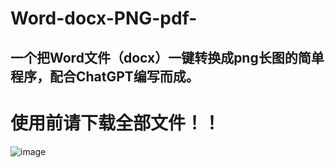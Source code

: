# Word-docx-PNG-pdf-
## 一个把Word文件（docx）一键转换成png长图的简单程序，配合ChatGPT编写而成。
# 使用前请下载全部文件！！
![image](https://www.dfsteve.top/wp-content/uploads/2023/07/%E4%BD%BF%E7%94%A8%E8%AF%B4%E6%98%8E-106x300.png)
